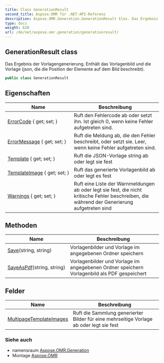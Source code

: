 ```yaml
---
title: Class GenerationResult
second_title: Aspose.OMR für .NET-API-Referenz
description: Aspose.OMR.Generation.GenerationResult klas. Das Ergebnis der Vorlagengenerierung. Enthält das Vorlagenbild und die Vorlage json die die Position der Elemente auf dem Bild beschreibt.
type: docs
weight: 620
url: /de/net/aspose.omr.generation/generationresult/
---
```

## GenerationResult class

Das Ergebnis der Vorlagengenerierung. Enthält das Vorlagenbild und die Vorlage (json, die die Position der Elemente auf dem Bild beschreibt).

```csharp
public class GenerationResult
```

## Eigenschaften

| Name | Beschreibung |
| --- | --- |
| [ErrorCode](../../aspose.omr.generation/generationresult/errorcode/) { get; set; } | Ruft den Fehlercode ab oder setzt ihn. Ist gleich 0, wenn keine Fehler aufgetreten sind. |
| [ErrorMessage](../../aspose.omr.generation/generationresult/errormessage/) { get; set; } | Ruft die Meldung ab, die den Fehler beschreibt, oder setzt sie. Leer, wenn keine Fehler aufgetreten sind. |
| [Template](../../aspose.omr.generation/generationresult/template/) { get; set; } | Ruft die JSON-Vorlage string ab oder legt sie fest |
| [TemplateImage](../../aspose.omr.generation/generationresult/templateimage/) { get; set; } | Ruft das generierte Vorlagenbild ab oder legt es fest |
| [Warnings](../../aspose.omr.generation/generationresult/warnings/) { get; set; } | Ruft eine Liste der Warnmeldungen ab oder legt sie fest, die nicht kritische Fehler beschreiben, die während der Generierung aufgetreten sind |

## Methoden

| Name | Beschreibung |
| --- | --- |
| [Save](../../aspose.omr.generation/generationresult/save/)(string, string) | Vorlagenbilder und Vorlage im angegebenen Ordner speichern |
| [SaveAsPdf](../../aspose.omr.generation/generationresult/saveaspdf/)(string, string) | Vorlagenbilder und Vorlage im angegebenen Ordner speichern Vorlagenbild als PDF gespeichert |

## Felder

| Name | Beschreibung |
| --- | --- |
| [MultipageTemplateImages](../../aspose.omr.generation/generationresult/multipagetemplateimages/) | Ruft die Sammlung generierter Bilder für eine mehrseitige Vorlage ab oder legt sie fest |

### Siehe auch

* namensraum [Aspose.OMR.Generation](../../aspose.omr.generation/)
* Montage [Aspose.OMR](../../)


